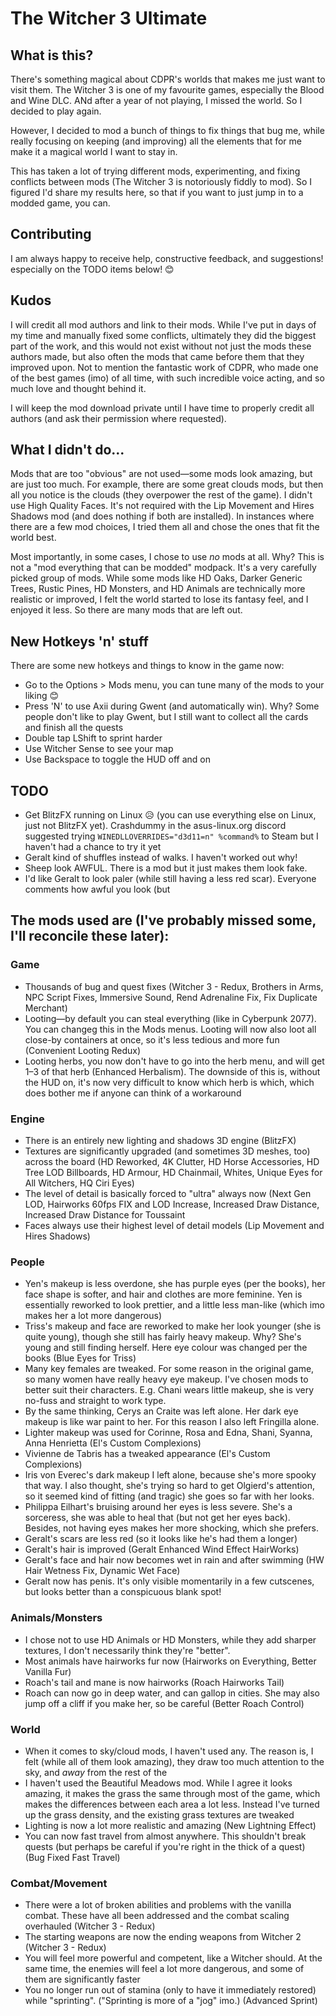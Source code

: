 # The Witcher 3 Ultimate

## What is this?

There's something magical about CDPR's worlds that makes me just want to visit them. The Witcher 3 is one of my favourite games, especially the Blood and Wine DLC. ANd after a year of not playing, I missed the world. So I decided to play again.

However, I decided to mod a bunch of things to fix things that bug me, while really focusing on keeping (and improving) all the elements that for me make it a magical world I want to stay in.

This has taken a lot of trying different mods, experimenting, and fixing conflicts between mods (The Witcher 3 is notoriously fiddly to mod). So I figured I'd share my results here, so that if you want to just jump in to a modded game, you can.

## Contributing

I am always happy to receive help, constructive feedback, and suggestions! especially on the TODO items below! 😊

## Kudos
I will credit all mod authors and link to their mods. While I've put in days of my time and manually fixed some conflicts, ultimately they did the biggest part of the work, and this would not exist without not just the mods these authors made, but also often the mods that came before them that they improved upon. Not to mention the fantastic work of CDPR, who made one of the best games (imo) of all time, with such incredible voice acting, and so much love and thought behind it.

I will keep the mod download private until I have time to properly credit all authors (and ask their permission where requested).

## What I didn't do...

Mods that are too "obvious" are not used—some mods look amazing, but are just too much. For example, there are some great clouds mods, but then all you notice is the clouds (they overpower the rest of the game). I didn't use High Quality Faces. It's not required with the Lip Movement and Hires Shadows mod (and does nothing if both are installed). In instances where there are a few mod choices, I tried them all and chose the ones that fit the world best.

Most importantly, in some cases, I chose to use _no_ mods at all. Why? This is not a "mod everything that can be modded" modpack. It's a very carefully picked group of mods. While some mods like HD Oaks, Darker Generic Trees, Rustic Pines, HD Monsters, and HD Animals are technically more realistic or improved, I felt the world started to lose its fantasy feel, and I enjoyed it less. So there are many mods that are left out.

## New Hotkeys 'n' stuff

There are some new hotkeys and things to know in the game now:

- Go to the Options > Mods menu, you can tune many of the mods to your liking 😊
- Press 'N' to use Axii during Gwent (and automatically win). Why? Some people don't like to play Gwent, but I still want to collect all the cards and finish all the quests
- Double tap LShift to sprint harder
- Use Witcher Sense to see your map
- Use Backspace to toggle the HUD off and on

## TODO

- Get BlitzFX running on Linux 😥 (you can use everything else on Linux, just not BlitzFX yet). Crashdummy in the asus-linux.org discord suggested trying `WINEDLLOVERRIDES="d3d11=n" %command%` to Steam but I haven't had a chance to try it yet
- Geralt kind of shuffles instead of walks. I haven't worked out why!
- Sheep look AWFUL. There is a mod but it just makes them look fake.
- I'd like Geralt to look paler (while still having a less red scar). Everyone comments how awful you look (but 

## The mods used are (I've probably missed some, I'll reconcile these later):

### Game

- Thousands of bug and quest fixes (Witcher 3 - Redux, Brothers in Arms, NPC Script Fixes, Immersive Sound, Rend Adrenaline Fix, Fix Duplicate Merchant)
- Looting—by default you can steal everything (like in Cyberpunk 2077). You can changeg this in the Mods menus. Looting will now also loot all close-by containers at once, so it's less tedious and more fun (Convenient Looting Redux)
- Looting herbs, you now don't have to go into the herb menu, and will get 1–3 of that herb (Enhanced Herbalism). The downside of this is, without the HUD on, it's now very difficult to know which herb is which, which does bother me if anyone can think of a workaround

### Engine

- There is an entirely new lighting and shadows 3D engine (BlitzFX)
- Textures are significantly upgraded (and sometimes 3D meshes, too) across the board (HD Reworked, 4K Clutter, HD Horse Accessories, HD Tree LOD Billboards, HD Armour, HD Chainmail, Whites, Unique Eyes for All Witchers, HQ Ciri Eyes)
- The level of detail is basically forced to "ultra" always now (Next Gen LOD, Hairworks 60fps FIX and LOD Increase, Increased Draw Distance, Increased Draw Distance for Toussaint
- Faces always use their highest level of detail models (Lip Movement and Hires Shadows)

### People

- Yen's makeup is less overdone, she has purple eyes (per the books), her face shape is softer, and hair and clothes are more feminine. Yen is essentially reworked to look prettier, and a little less man-like (which imo makes her a lot more dangerous)
- Triss's makeup and face are reworked to make her look younger (she is quite young), though she still has fairly heavy makeup. Why? She's young and still finding herself. Here eye colour was changed per the books (Blue Eyes for Triss)
- Many key females are tweaked. For some reason in the original game, so many women have really heavy eye makeup. I've chosen mods to better suit their characters. E.g. Chani wears little makeup, she is very no-fuss and straight to work type.
- By the same thinking, Cerys an Craite was left alone. Her dark eye makeup is like war paint to her. For this reason I also left Fringilla alone.
- Lighter makeup was used for Corinne, Rosa and Edna, Shani, Syanna, Anna Henrietta (El's Custom Complexions)
- Vivienne de Tabris has a tweaked appearance (El's Custom Complexions)
- Iris von Everec's dark makeup I left alone, because she's more spooky that way. I also thought, she's trying so hard to get  Olgierd's attention, so it seemed kind of fitting (and tragic) she goes so far with her looks.
- Philippa Eilhart's bruising around her eyes is less severe. She's a sorceress, she was able to heal that (but not get her eyes back). Besides, not having eyes makes her more shocking, which she prefers.
- Geralt's scars are less red (so it looks like he's had them a longer)
- Geralt's hair is improved (Geralt Enhanced Wind Effect HairWorks)
- Geralt's face and hair now becomes wet in rain and after swimming (HW Hair Wetness Fix, Dynamic Wet Face)
- Geralt now has penis. It's only visible momentarily in a few cutscenes, but looks better than a conspicuous blank spot!

### Animals/Monsters

- I chose not to use HD Animals or HD Monsters, while they add sharper textures, I don't necessarily think they're "better".
- Most animals have hairworks fur now (Hairworks on Everything, Better Vanilla Fur)
- Roach's tail and mane is now hairworks (Roach Hairworks Tail)
- Roach can now go in deep water, and can gallop in cities. She may also jump off a cliff if you make her, so be careful (Better Roach Control)

### World

- When it comes to sky/cloud mods, I haven't used any. The reason is, I felt (while all of them look amazing), they draw too much attention to the sky, and _away_ from the rest of the
- I haven't used the Beautiful Meadows mod. While I agree it looks amazing, it makes the grass the same through most of the game, which makes the differences between each area a lot less. Instead I've turned up the grass density, and the existing grass textures are tweaked
- Lighting is now a lot more realistic and amazing (New Lightning Effect)
- You can now fast travel from almost anywhere. This shouldn't break quests (but perhaps be careful if you're right in the thick of a quest) (Bug Fixed Fast Travel)

### Combat/Movement

- There were a lot of broken abilities and problems with the vanilla combat. These have all been addressed and the combat scaling overhauled (Witcher 3 - Redux)
- The starting weapons are now the ending weapons from Witcher 2 (Witcher 3 - Redux)
- You will feel more powerful and competent, like a Witcher should. At the same time, the enemies will feel a lot more dangerous, and some of them are significantly faster
- You no longer run out of stamina (only to have it immediately restored) while "sprinting". ("Sprinting is more of a "jog" imo.) (Advanced Sprint)
